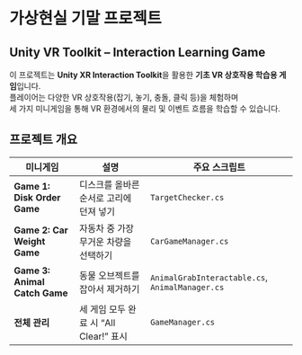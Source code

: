 # 가상현실 기말 프로젝트

## Unity VR Toolkit – Interaction Learning Game

이 프로젝트는 **Unity XR Interaction Toolkit**을 활용한 **기초 VR 상호작용 학습용 게임**입니다.  
플레이어는 다양한 VR 상호작용(잡기, 놓기, 충돌, 클릭 등)을 체험하며  
세 가지 미니게임을 통해 VR 환경에서의 물리 및 이벤트 흐름을 학습할 수 있습니다.

## 프로젝트 개요

| 미니게임 | 설명 | 주요 스크립트 |
|-----------|------|----------------|
| **Game 1: Disk Order Game** | 디스크를 올바른 순서로 고리에 던져 넣기 | `TargetChecker.cs` |
| **Game 2: Car Weight Game** | 자동차 중 가장 무거운 차량을 선택하기 | `CarGameManager.cs` |
| **Game 3: Animal Catch Game** | 동물 오브젝트를 잡아서 제거하기 | `AnimalGrabInteractable.cs`, `AnimalManager.cs` |
| **전체 관리** | 세 게임 모두 완료 시 “All Clear!” 표시 | `GameManager.cs` |